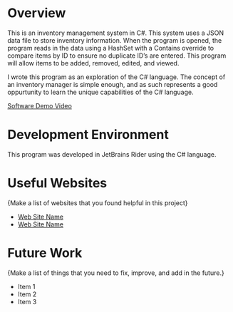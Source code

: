 # Overview

This is an inventory management system in C#. This system uses a JSON data file to store inventory information. 
When the program is opened, the program reads in the data using a HashSet with a Contains override to compare 
items by ID to ensure no duplicate ID’s are entered. This program will allow items to be added, removed, edited, and viewed. 

I wrote this program as an exploration of the C# language. The concept of an inventory manager is simple enough, and as such represents a good oppurtunity to learn the unique capabilities of the C# language.

[Software Demo Video](http://youtube.link.goes.here)

# Development Environment

This program was developed in JetBrains Rider using the C# language.

# Useful Websites

{Make a list of websites that you found helpful in this project}

- [Web Site Name](http://url.link.goes.here)
- [Web Site Name](http://url.link.goes.here)

# Future Work

{Make a list of things that you need to fix, improve, and add in the future.}

- Item 1
- Item 2
- Item 3
